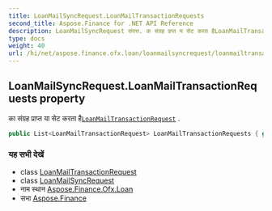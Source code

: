 ```yaml
---
title: LoanMailSyncRequest.LoanMailTransactionRequests
second_title: Aspose.Finance for .NET API Reference
description: LoanMailSyncRequest संपत्त. क संग्रह प्रप्त य सेट करत हैLoanMailTransactionRequest .
type: docs
weight: 40
url: /hi/net/aspose.finance.ofx.loan/loanmailsyncrequest/loanmailtransactionrequests/
---
```

## LoanMailSyncRequest.LoanMailTransactionRequests property

का संग्रह प्राप्त या सेट करता है[`LoanMailTransactionRequest`](../../loanmailtransactionrequest/) .

```csharp
public List<LoanMailTransactionRequest> LoanMailTransactionRequests { get; set; }
```

### यह सभी देखें

* class [LoanMailTransactionRequest](../../loanmailtransactionrequest/)
* class [LoanMailSyncRequest](../)
* नाम स्थान [Aspose.Finance.Ofx.Loan](../../loanmailsyncrequest/)
* सभा [Aspose.Finance](../../../)


